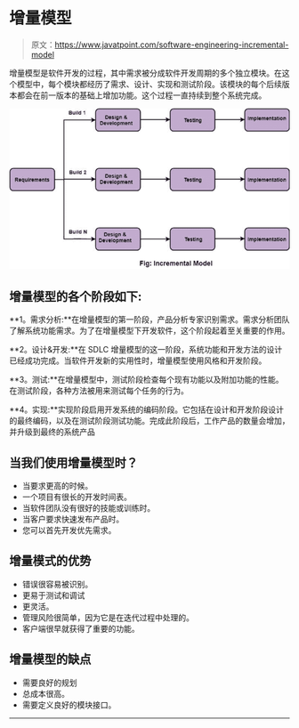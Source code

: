 # 增量模型

> 原文：<https://www.javatpoint.com/software-engineering-incremental-model>

增量模型是软件开发的过程，其中需求被分成软件开发周期的多个独立模块。在这个模型中，每个模块都经历了需求、设计、实现和测试阶段。该模块的每个后续版本都会在前一版本的基础上增加功能。这个过程一直持续到整个系统完成。

![Incremental Model](img/3ef3f72d63f37e75dc241d1b5ab9cc66.png)

## 增量模型的各个阶段如下:

**1。需求分析:**在增量模型的第一阶段，产品分析专家识别需求。需求分析团队了解系统功能需求。为了在增量模型下开发软件，这个阶段起着至关重要的作用。

**2。设计&开发:**在 SDLC 增量模型的这一阶段，系统功能和开发方法的设计已经成功完成。当软件开发新的实用性时，增量模型使用风格和开发阶段。

**3。测试:**在增量模型中，测试阶段检查每个现有功能以及附加功能的性能。在测试阶段，各种方法被用来测试每个任务的行为。

**4。实现:**实现阶段启用开发系统的编码阶段。它包括在设计和开发阶段设计的最终编码，以及在测试阶段测试功能。完成此阶段后，工作产品的数量会增加，并升级到最终的系统产品

## 当我们使用增量模型时？

*   当要求更高的时候。
*   一个项目有很长的开发时间表。
*   当软件团队没有很好的技能或训练时。
*   当客户要求快速发布产品时。
*   您可以首先开发优先需求。

## 增量模式的优势

*   错误很容易被识别。
*   更易于测试和调试
*   更灵活。
*   管理风险很简单，因为它是在迭代过程中处理的。
*   客户端很早就获得了重要的功能。

## 增量模型的缺点

*   需要良好的规划
*   总成本很高。
*   需要定义良好的模块接口。

* * *